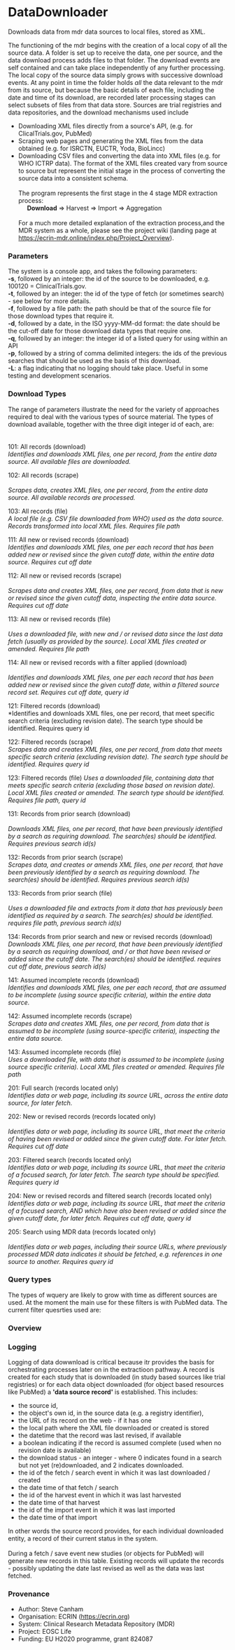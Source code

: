 # DataDownloader
Downloads data from mdr data sources to local files, stored as XML.

The functioning of the mdr begins with the creation of a local copy of all the source data. A folder is set up to receive the data, one per source, and the data download process adds files to that folder. The download events are self contained and can take place independently of any further processing. The local copy of the source data simply grows with successive download events. At any point in time the folder holds *all* the data relevant to the mdr from its source, but because the basic details of each file, including the date and time of its download, are recorded later processing stages can select subsets of files from that data store. Sources are trial registries and data repositories, and the download mechanisms used include
* Downloading XML files directly from a source's API, (e.g. for ClicalTrials.gov, PubMed)
* Scraping web pages and generating the XML files from the data obtained (e.g. for ISRCTN, EUCTR, Yoda, BioLincc)
* Downloading CSV files and converting the data into XML files (e.g. for WHO ICTRP data).
The format of the XML files created vary from source to source but represent the initial stage in the process of converting the source data into a consistent schema.<br/><br/>
The program represents the first stage in the 4 stage MDR extraction process:<br/>
&nbsp;&nbsp;&nbsp;&nbsp;&nbsp;**Download** => Harvest => Import => Aggregation<br/><br/>
For a much more detailed explanation of the extraction process,and the MDR system as a whole, please see the project wiki (landing page at https://ecrin-mdr.online/index.php/Project_Overview).<br/>

### Parameters
The system is a console app, and takes the following parameters:<br/>
**-s**, followed by an integer: the id of the source to be downloaded, e.g. 100120 = ClinicalTrials.gov.<br/>
**-t**, followed by an integer: the id of the type of fetch (or sometimes search) - see below for more details.<br/>
**-f**, followed by a file path: the path should be that of the source file for those download types that require it.<br/>
**-d**, followed by a date, in the ISO yyyy-MM-dd format: the date should be the cut-off date for those download data types that require one.<br/>
**-q**, followed by an integer: the integer id of a listed query for using within an API<br/>
**-p**, followed by a string of comma delimited integers: the ids of the previous searches that should be used as the basis of this download.<br/>
**-L**: a flag indicating that no logging should take place. Useful in some testing and development scenarios.<br/>

### Download Types
The range of parameters illustrate the need for the variety of approaches required to deal with the various types of source material. The types of download available, together with the three digit integer id of each, are:<br/>	<br/>	
101:	All records (download)<br/>	
*Identifies and downloads XML files, one per record, from the entire data source. All available files are downloaded.*	

102:	All records (scrape)<br/>	
*Scrapes data, creates XML files, one per record, from the entire data source. All available records are processed.*	

103:	All records (file)<br/>	
*A local file (e.g. CSV file downloaded from WHO) used as the data source. Records transformed into local XML files. Requires file path*

111:	All new or revised records (download)	<br/>
*Identifies and downloads XML files, one per each record that has been added new or revised since the given cutoff date, within the entire data source.	Requires cut off date*

112:	All new or revised records (scrape)<br/>	
*Scrapes data and creates XML files, one per record, from  data that is new or revised since the given cutoff data, inspecting the entire data source. Requires cut off date*

113:	All new or revised records (file)<br/>	
*Uses a downloaded file, with new and / or revised data since the last data fetch (usually as provided by the source). Local XML files created or amended. Requires file path*

114:	All new or revised records with a filter applied (download)<br/>	
*Identifies and downloads XML files, one per each record that has been added new or revised since the given cutoff date, within a filtered source record set.	Requires cut off date, query id*

121:	Filtered records (download)	<br/>
*Identifies and downloads XML files, one per record, that meet specific search criteria (excluding revision date). The search type should be identified.	Requires query id

122:	Filtered records (scrape)	
*Scrapes data and creates XML files, one per record, from data that meets specific search criteria (excluding revision date). The search type should be identified.	Requires query id*

123:	Filtered records (file)	
*Uses a downloaded file, containing data that meets specific search criteria (excluding those based on revision date). Local XML files created or amended. The search type should be identified.	Requires file path, query id*

131:	Records from prior search (download)<br/>	
*Downloads XML files, one per record, that have been previously identified by a search as requiring download. The search(es) should be identified.	Requires previous search id(s)*

132:	Records from prior search (scrape)<br/>	
*Scrapes data, and creates or amends XML files, one per record, that have been previously identified by a search as requiring download. The search(es) should be identified.	Requires previous search id(s)*

133:	Records from prior search (file)<br/>	
*Uses a downloaded file and extracts from it data that has previously been identified as required by a search. The search(es) should be identified.	requires file path, previous search id(s)*

134:	Records from prior search and new or revised records (download)	<br/>
*Downloads XML files, one per record, that have been previously identified by a search as requiring download, and / or that have been revised or added since the cutoff date. The search(es) should be identified.	requires cut off date, previous search id(s)*

141:	Assumed incomplete records (download)	<br/>
*Identifies and downloads XML files, one per each record, that are assumed to be incomplete (using source specific criteria), within the entire data source.*

142:	Assumed incomplete records (scrape)	<br/>
*Scrapes data and creates XML files, one per record, from  data that is assumed to be incomplete (using source-specific criteria), inspecting the entire data source.*

143:	Assumed incomplete records (file)	<br/>
*Uses a downloaded file, with data that is assumed to be incomplete (using source specific criteria). Local XML files created or amended.	Requires file path*

201:	Full search (records located only)<br/>	
*Identifies data or web page, including its source URL, across the entire data source, for later fetch.*	

202:	New or revised records (records located only)<br/>	
*Identifies data or web page, including its source URL, that meet the criteria of having been revised or added since the given cutoff date. For later fetch. Requires cut off date*

203:	Filtered search (records located only)<br/>	
*Identifies data or web page, including its source URL, that meet the criteria of a focused search, for later fetch. The search type should be specified.	Requires query id*

204:	New or revised records and filtered search  (records located only)	
*Identifies data or web page, including its source URL, that meet the criteria of a focused search, AND which have also been revised or added since the given cutoff date, for later fetch.	Requires cut off date, query id*

205:	Search using MDR data (records located only)<br/>	
*Identifies data or web pages, including their source URLs, where previously processed MDR data indicates it should be fetched, e.g. references in one source to another.	Requires query id*

### Query types
The types of wquery are likely to grow with time as different sources are used. At the moment the main use for these filters is with PubMed data. The current filter quesrties used are:

### Overview

### Logging
Logging of data dowwnload is critical because itr provides the basis for orchestrating processes later on in the extractioon pathway. A record is created for each study that is downloaded (in study based sources like trial registries) or for each data object downloaded (for object based resources like PubMed) a **'data source record'** is established. This includes:
* the source id, 
* the object's own id, in the source data (e.g. a registry identifier), 
* the URL of its record on the web - if it has one 
* the local path where the XML file downloaded or created is stored
* the datetime that the record was last revised, if available
* a boolean indicating if the record is assumed complete (used when no revision date is available)
* the download status - an integer - where 0 indicates found in a search but not yet (re)downloaded, and 2 indicates downloaded.
* the id of the fetch / search event in which it was last downloaded / created
* the date time of that fetch / search
* the id of the harvest event in which it was last harvested
* the date time of that harvest
* the id of the import event in which it was last imported
* the date time of that import

In other words the source record provides, for each individual downloaded entity, a record of their current status in the system.<br/>	
During a fetch / save event new studies (or objects for PubMed) will generate new records in this table. Existing records will update the records - possibly updating the date last revised as well as the data was last fetched.<br/>	 

### Provenance
* Author: Steve Canham
* Organisation: ECRIN (https://ecrin.org)
* System: Clinical Research Metadata Repository (MDR)
* Project: EOSC Life
* Funding: EU H2020 programme, grant 824087

